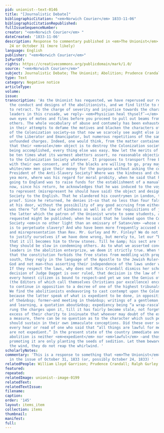 ```yaml
---
pid: unionist--text-0146
title: "[Journalistic Debate]"
bibliographicCitation: "<em>Norwich Courier</em> 1833-11-06"
bibliographicCitationRepublished: 
fullIssueSequenceNumber: 
creator: "<em>Norwich Courier</em> "
dateCreated: '1833-11-06'
description: Response to commentary published in <em>The Unionist</em> either October
  24 or October 31 (more likely)
language: English
publisher: "<em>Norwich Courier</em>"
IsPartOf: 
rights: https://creativecommons.org/publicdomain/mark/1.0/
source: "<em>Norwich Courier</em>"
subject: Journalistic Debate; The Unionist; Abolition; Prudence Crandall
type: Text
category: Negative notice
articleType: 
volume: 
issue: 
transcription: 'As the Unionist has requested, we have reperused our remarks upon
  the conduct and designs of the abolitionists, and we find little to modify and nothing
  to retract. To the charge of severity and injustice towards the characters of the
  leaders in this crusade, we reply— <em>Physician heal thyselfˆ–</em> clear your
  own eyes of motes and films before you proceed to pull out beams from the eyes of
  others. The whole vocabulary of abuse and contumely has been exhausted by the abolitionists
  in their attempts to defame the motives and blacken the characters of the members
  of the Colonization society—so that now we scarcely see aught else in the columns
  of the Liberator and Emancipator, but numerous repetitions of the same false and
  unfounded charges. Indeed, one would think, from the matter contained in those papers,
  that their <em>sole</em> object is to destroy the Colonization society; as if that
  being accomplished, every thing else was easy. Now let the merits of abolitionism
  be ten times what its warmest abettors assert, no reasonable objection can be made
  to the Colonization Society whatever. It proposes to transport free blacks to Africa
  with their own consent, and if the blacks are willing to go, pray may not <em>free
  white</em> men give their money for the purpose without asking the consent of the
  President of the Anti-Slavery Society? Where was the kindness and charity of Garrison,
  yea more, where was his regard for moral probity, when he said that his object in
  going to England was to raise funds for the establishment of a manual labor school—and
  now, since his return, he acknowledges that he was induced to the voyage by a desire
  to represent (misrepresent he should have said) the object and designs of the Colonization
  Society to the English. That he slandered his countrymen in London, there is abundant
  proof. Since he returned, he denies it—so that no less than four falsehoods lie
  at his door, without the possibility of any good accruing from either. How much
  was there “of the law of kindness as well as of the requisitions of justice” in
  the latter which the patron of the Unionist wrote to some students, and which he
  requested might be published; when he said that he looked upon the Colonization
  Society <em>in no other light than an emissary of Satan</em> —whose only object
  is to perpetuate slavery? And who have been more frequently accused of falsehood
  and misrepresentation than Rev. Mr. Gurley and Mr. Finley? We do not ask these questions
  to justify ourselves if we have done wrong, but merely to, let our “brother” see
  that it ill becomes him to throw stones. Till he &amp; his sect are free from sin
  they should be slow in condemning others. As to what we asserted concerning the
  leaders in the abolition enterprize, we deem it strictly true. When they are told
  that the constitution forbids the free states from meddling with property at the
  south, they reply in the language of the Apostle to the Jewish Ruler—we must obey
  God and not man—thus asserting their independence of the laws under which we live.
  If they respect the laws, why does not Miss Crandall dismiss her school? Till the
  decision of Judge Dagget is over ruled, that decision is the law of the land, which
  every honest citizen is bound to respect—and yet we see the Genius of Temperance,
  (the Editors of which call themselves Christians par excellence) encouraging her
  to continue in opposition to a decree of one of the highest tribunals in the state.
  We find the abolitionists endeavoring to cast contempt upon the Colonization Society,
  because the latter speak of what is expedient to be done, in opposition to the designs
  of the&nbsp; former—and meeting in the&nbsp; writings of a gentleman of talents
  and learning, a quotation about&nbsp; expediency being “a wrap-rascal,” they have
  rung the charges upon it, till it has fairly become stale, not forgetting in the
  excess of their charity to insinuate that whoever may doubt of the expediency of
  a measure, there can be no question as to the character which such person&nbsp;
  should sustain in their own immaculate conceptions. Did these over scrupulous gentlemen
  every hear or read of one who said that “all things are lawful for me, but all things
  are not expedient.” In the present state of the country immediate and unconditional
  abolition is neither <em>expedient</em> nor <em>lawful</em> —and those engaged in
  promoting it are only planting the seeds of sedition. Let them beware that in sowing
  the wind, they do not reap the whirlwind. '
scholarlyNotes: 
commentary: 'This is a response to something that <em>The Unionist</em> published
  in the issue of October 31, 1833 (or, possibly October 24, 1833) '
relatedPeople: William Lloyd Garrison; Prudence Crandall; Ralph Gurley; Robert Finley
featured: 
repeated: 
relatedImage: unionist--image-0199
relatedText: 
relatedTextIssue: 
filename: 
caption: 
order: '145'
layout: items_item
collection: items
thumbnail: 
manifest: 
full: 
---
```

